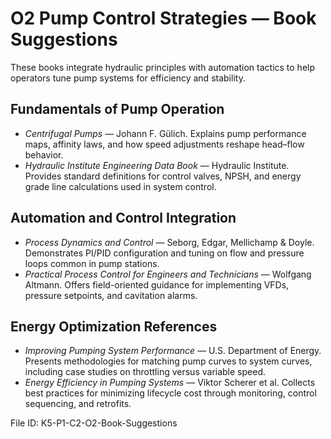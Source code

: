 # O2 Pump Control Strategies — Book Suggestions

These books integrate hydraulic principles with automation tactics to help operators tune pump systems for efficiency and stability.

## Fundamentals of Pump Operation
- *Centrifugal Pumps* — Johann F. Gülich. Explains pump performance maps, affinity laws, and how speed adjustments reshape head–flow behavior.
- *Hydraulic Institute Engineering Data Book* — Hydraulic Institute. Provides standard definitions for control valves, NPSH, and energy grade line calculations used in system control.

## Automation and Control Integration
- *Process Dynamics and Control* — Seborg, Edgar, Mellichamp & Doyle. Demonstrates PI/PID configuration and tuning on flow and pressure loops common in pump stations.
- *Practical Process Control for Engineers and Technicians* — Wolfgang Altmann. Offers field-oriented guidance for implementing VFDs, pressure setpoints, and cavitation alarms.

## Energy Optimization References
- *Improving Pumping System Performance* — U.S. Department of Energy. Presents methodologies for matching pump curves to system curves, including case studies on throttling versus variable speed.
- *Energy Efficiency in Pumping Systems* — Viktor Scherer et al. Collects best practices for minimizing lifecycle cost through monitoring, control sequencing, and retrofits.

File ID: K5-P1-C2-O2-Book-Suggestions
